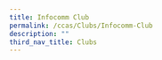 ```yaml
---
title: Infocomm Club
permalink: /ccas/Clubs/Infocomm-Club
description: ""
third_nav_title: Clubs
---
```

